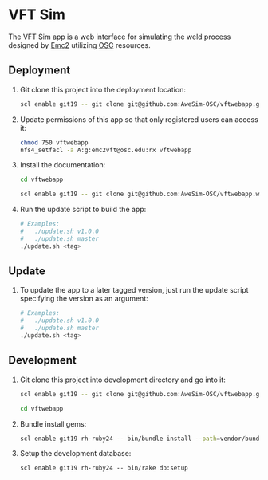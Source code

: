 # VFT Sim

The VFT Sim app is a web interface for simulating the weld process designed by
[Emc2](http://www.emc-sq.com/) utilizing [OSC](https://www.osc.edu/) resources.

## Deployment

1.  Git clone this project into the deployment location:

    ```sh
    scl enable git19 -- git clone git@github.com:AweSim-OSC/vftwebapp.git vftwebapp
    ```

2.  Update permissions of this app so that only registered users can access it:

    ```sh
    chmod 750 vftwebapp
    nfs4_setfacl -a A:g:emc2vft@osc.edu:rx vftwebapp
    ```

3.  Install the documentation:

    ```sh
    cd vftwebapp

    scl enable git19 -- git clone git@github.com:AweSim-OSC/vftwebapp.wiki.git wiki
    ```

4.  Run the update script to build the app:

    ```sh
    # Examples:
    #   ./update.sh v1.0.0
    #   ./update.sh master
    ./update.sh <tag>
    ```

## Update

1.  To update the app to a later tagged version, just run the update script
    specifying the version as an argument:

    ```sh
    # Examples:
    #   ./update.sh v1.0.0
    #   ./update.sh master
    ./update.sh <tag>
    ```

## Development

1.  Git clone this project into development directory and go into it:

    ```sh
    scl enable git19 -- git clone git@github.com:AweSim-OSC/vftwebapp.git vftwebapp

    cd vftwebapp
    ```

2.  Bundle install gems:

    ```sh
    scl enable git19 rh-ruby24 -- bin/bundle install --path=vendor/bundle
    ```

4.  Setup the development database:

    ```
    scl enable git19 rh-ruby24 -- bin/rake db:setup
    ```
